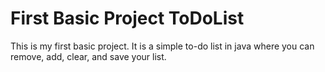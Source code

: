 # First Basic Project ToDoList
This is my first basic project. It is a simple to-do list in java where you can remove, add, clear, and save your list.
